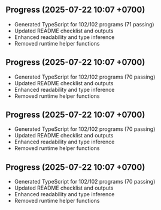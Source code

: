 ## Progress (2025-07-22 10:07 +0700)
- Generated TypeScript for 102/102 programs (71 passing)
- Updated README checklist and outputs
- Enhanced readability and type inference
- Removed runtime helper functions

## Progress (2025-07-22 10:07 +0700)
- Generated TypeScript for 102/102 programs (70 passing)
- Updated README checklist and outputs
- Enhanced readability and type inference
- Removed runtime helper functions
## Progress (2025-07-22 10:07 +0700)
- Generated TypeScript for 102/102 programs (70 passing)
- Updated README checklist and outputs
- Enhanced readability and type inference
- Removed runtime helper functions
## Progress (2025-07-22 10:07 +0700)
- Generated TypeScript for 102/102 programs (70 passing)
- Updated README checklist and outputs
- Enhanced readability and type inference
- Removed runtime helper functions


